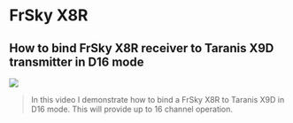 # FrSky X8R

## How to bind FrSky X8R receiver to Taranis X9D transmitter in D16 mode

[![](http://i1.ytimg.com/vi/1IYg5mQdLVI/0.jpg)](https://www.youtube.com/watch?v=1IYg5mQdLVI)

> In this video I demonstrate how to bind a FrSky X8R to Taranis X9D in D16 mode. This will provide up to 16 channel operation.